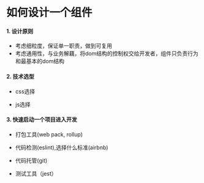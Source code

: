 # 如何设计一个组件

#### 1. 设计原则

- 考虑细粒度，保证单一职责，做到可复用
- 考虑通用性，与业务解藕，将dom结构的控制权交给开发者，组件只负责行为和最基本的dom结构

#### 2. 技术选型

- css选择

- js选择



#### 3. 快速启动一个项目进入开发

- 打包工具(web pack, rollup)

- 代码检测(eslint),选择什么标准(airbnb)
- 代码托管(git)
- 测试工具（jest）